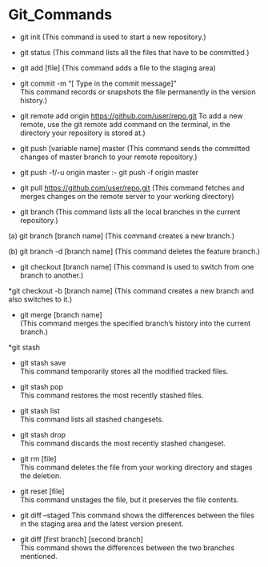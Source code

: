 # Git_Commands

* git init
(This command is used to start a new repository.)

* git status
(This command lists all the files that have to be committed.)

* git add [file] 
(This command adds a file to the staging area)

* git commit -m “[ Type in the commit message]”  
This command records or snapshots the file permanently in the version history.)

* git remote add origin https://github.com/user/repo.git 
To add a new remote, use the git remote add command on the terminal, in the directory your repository is stored at.)

* git push [variable name] master 
(This command sends the committed changes of master branch to your remote repository.)

* git push -f/-u origin master
:- git push -f origin master
* git pull https://github.com/user/repo.git 
(This command fetches and merges changes on the remote server to your working directory)

* git branch 
(This command lists all the local branches in the current repository.)

(a) git branch [branch name]  (This command creates a new branch.)

(b) git branch -d [branch name] (This command deletes the feature branch.)

* git checkout [branch name]
(This command is used to switch from one branch to another.)

*git checkout -b [branch name] 
(This command creates a new branch and also switches to it.)

* git merge [branch name]  
(This command merges the specified branch’s history into the current branch.)

*git stash

* git stash save  
This command temporarily stores all the modified tracked files.

* git stash pop  
This command restores the most recently stashed files.

* git stash list  
This command lists all stashed changesets.

* git stash drop  
This command discards the most recently stashed changeset.

* git rm [file]  
This command deletes the file from your working directory and stages the deletion.

* git reset [file]  
This command unstages the file, but it preserves the file contents.

* git diff –staged 
This command shows the differences between the files in the staging area and the latest version present.

* git diff [first branch] [second branch]  
This command shows the differences between the two branches mentioned.

